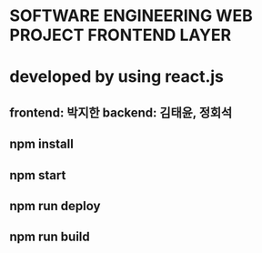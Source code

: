 # SOFTWARE ENGINEERING WEB PROJECT FRONTEND LAYER
developed by using react.js
====================
frontend: 박지한
backend: 김태윤, 정회석
---

## npm install

## npm start

## npm run deploy

## npm run build
